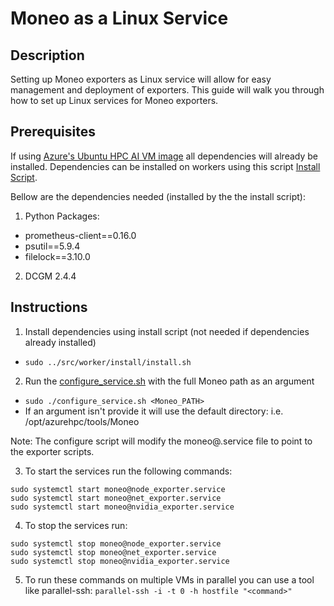 Moneo as a Linux Service
=====
Description
-----
Setting up Moneo exporters as Linux service will allow for easy management and deployment of exporters.
This guide will walk you through how to set up Linux services for Moneo exporters.

Prerequisites
-----
If using [Azure's Ubuntu HPC AI VM image](https://ms.portal.azure.com/#view/Microsoft_Azure_Marketplace/GalleryItemDetailsBladeNopdl/id/microsoft-dsvm.ubuntu-hpc/selectionMode~/false/resourceGroupId//resourceGroupLocation//dontDiscardJourney~/false/selectedMenuId/home/launchingContext~/%7B%22galleryItemId%22%3A%22microsoft-dsvm.ubuntu-hpc2004%22%2C%22source%22%3A%5B%22GalleryFeaturedMenuItemPart%22%2C%22VirtualizedTileDetails%22%5D%2C%22menuItemId%22%3A%22home%22%2C%22subMenuItemId%22%3A%22Search%20results%22%2C%22telemetryId%22%3A%2262513c30-f61d-4cd6-905f-78a3b6869651%22%7D/searchTelemetryId/faaf2f52-2750-4243-b9a1-19f43797cbd3/isLiteSearchFlowEnabled~/false) all dependencies will already be installed. Dependencies can be installed on workers using this script [Install Script](../src/worker/install/install.sh).

Bellow are the dependencies needed (installed by the the install script):
1. Python Packages:
  - prometheus-client==0.16.0
  - psutil==5.9.4
  - filelock==3.10.0
2. DCGM 2.4.4

Instructions
-----
1. Install dependencies using install script (not needed if dependencies already installed)
  - ```sudo ../src/worker/install/install.sh```
2. Run the [configure_service.sh](./configure_service.sh) with the full Moneo path as an argument
  - ```sudo ./configure_service.sh <Moneo_PATH>```
  - If an argument isn't provide it will use the default directory: i.e. /opt/azurehpc/tools/Moneo

Note: The configure script will modify the moneo@.service file to point to the exporter scripts.

3. To start the services run the following commands:
```
sudo systemctl start moneo@node_exporter.service
sudo systemctl start moneo@net_exporter.service
sudo systemctl start moneo@nvidia_exporter.service
```
4. To stop the services run:
```
sudo systemctl stop moneo@node_exporter.service
sudo systemctl stop moneo@net_exporter.service
sudo systemctl stop moneo@nvidia_exporter.service
```
5. To run these commands on multiple VMs in parallel you can use a tool like parallel-ssh:
```parallel-ssh -i -t 0 -h hostfile "<command>"```
